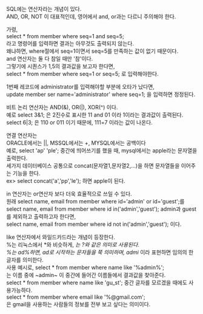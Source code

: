 SQL에는 연산자라는 개념이 있다.  
AND, OR, NOT 이 대표적인데, 영어에서 and, or과는 다르니 주의해야 한다.

가령,  
select * from member where seq=1 and seq=5;  
라고 명령어를 입력하면 결과는 아무것도 출력되지 않는다.  
왜냐하면, where절에서 seq=1이면서 seq=5를 만족하는 값이 없기 때문이다.  
and 연산자는 둘 다 참일 때만 '참'이다.  
그렇기에 시퀀스가 1,5의 결과값을 보고자 한다면,  
select * from member where seq=1 or seq=5; 로 입력해야한다.  

1번째 레코드에 administrator를 입력해야할 부분에 오타가 났다면,  
update member ser name='administrator' where seq=1;
을 입력하면 정정된다.  

비트 논리 연산자는
AND(&), OR(|), XOR(^) 이다.  
예로 select 3&1; 은 2진수로 표시한 11 and 01 이라 1이라는 결과값이 출력된다.  
select 6|3; 은 110 or 011 이기 때문에, 111=7 이라는 값이 나온다.  

연결 연산자는  
ORACLE에서는 ||, MSSQL에서는 +, MYSQL에서는 공백이다  
예로, select 'ap' 'ple'; 중간에 띄어쓰기를 했을 때, mysql에서는 apple라는 문자열을 출력한다.  
세가지 데이터베이스 공통으로 concat(문자열1,문자열2,...)을 하면 문자열들을 이어주는 기능을 한다.  
ex> select concat('a','pp','le'); 하면 apple이 된다.  

in 연산자는 or연산자 보다 더욱 효율적으로 쓰일 수 있다.  
원래 select name, email from member where id='admin' or id='guest';를  
select name, email from member where id in('admin','guest');
admin과 guest를 제외하고 출력하고자 한다면,  
select name, email from member where id not in('admin','guest'); 이다.

like 연산자에서 와일드카드라는 개념이 등장한다.  
%는 리눅스에서 *와 비슷하게, _는 ?와 같은 의미로 사용된다.  
%는 ad%하면, ad로 시작하는 문자들을 쭉 의미하며, admi_ 이라 표현하면 임의의 한 글자를 의미한다.  
사용 예시로, select * from member where name like '%admin%';  
는 이름 중에 ~admin~ 이 중간에 들어간 이름들에서 결과값을 찾아준다.  
select * from member where name like 'gu_st'; 중간 글자를 모르겠을 때에도 사용가능하다.  
select * from member where email like '%@gmail.com';  
은 gmail을 사용하는 사람들의 정보를 전부 보고 싶다는 의미이다.  

